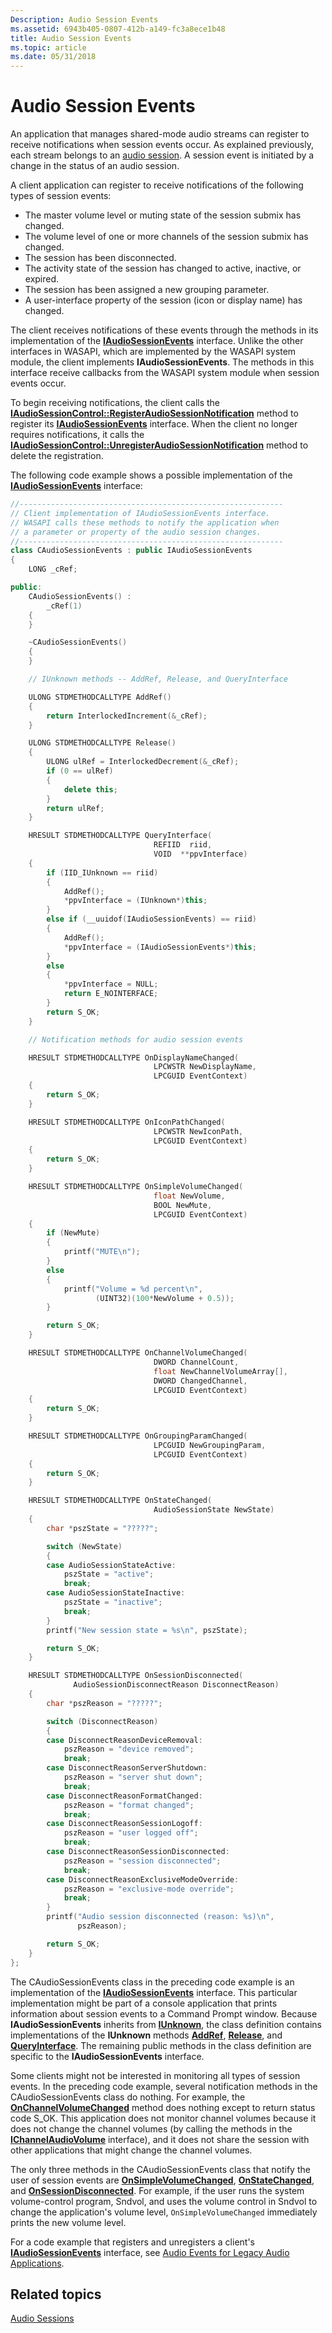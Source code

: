 ```yaml
---
Description: Audio Session Events
ms.assetid: 6943b405-0807-412b-a149-fc3a8ece1b48
title: Audio Session Events
ms.topic: article
ms.date: 05/31/2018
---
```


# Audio Session Events

An application that manages shared-mode audio streams can register to receive notifications when session events occur. As explained previously, each stream belongs to an [audio session](audio-sessions.md). A session event is initiated by a change in the status of an audio session.

A client application can register to receive notifications of the following types of session events:

-   The master volume level or muting state of the session submix has changed.
-   The volume level of one or more channels of the session submix has changed.
-   The session has been disconnected.
-   The activity state of the session has changed to active, inactive, or expired.
-   The session has been assigned a new grouping parameter.
-   A user-interface property of the session (icon or display name) has changed.

The client receives notifications of these events through the methods in its implementation of the [**IAudioSessionEvents**](/windows/desktop/api/Audiopolicy/nn-audiopolicy-iaudiosessionevents) interface. Unlike the other interfaces in WASAPI, which are implemented by the WASAPI system module, the client implements **IAudioSessionEvents**. The methods in this interface receive callbacks from the WASAPI system module when session events occur.

To begin receiving notifications, the client calls the [**IAudioSessionControl::RegisterAudioSessionNotification**](/windows/desktop/api/Audiopolicy/nf-audiopolicy-iaudiosessioncontrol-registeraudiosessionnotification) method to register its [**IAudioSessionEvents**](/windows/desktop/api/Audiopolicy/nn-audiopolicy-iaudiosessionevents) interface. When the client no longer requires notifications, it calls the [**IAudioSessionControl::UnregisterAudioSessionNotification**](/windows/desktop/api/Audiopolicy/nf-audiopolicy-iaudiosessioncontrol-unregisteraudiosessionnotification) method to delete the registration.

The following code example shows a possible implementation of the [**IAudioSessionEvents**](/windows/desktop/api/Audiopolicy/nn-audiopolicy-iaudiosessionevents) interface:


```C++
//-----------------------------------------------------------
// Client implementation of IAudioSessionEvents interface.
// WASAPI calls these methods to notify the application when
// a parameter or property of the audio session changes.
//-----------------------------------------------------------
class CAudioSessionEvents : public IAudioSessionEvents
{
    LONG _cRef;

public:
    CAudioSessionEvents() :
        _cRef(1)
    {
    }

    ~CAudioSessionEvents()
    {
    }

    // IUnknown methods -- AddRef, Release, and QueryInterface

    ULONG STDMETHODCALLTYPE AddRef()
    {
        return InterlockedIncrement(&_cRef);
    }

    ULONG STDMETHODCALLTYPE Release()
    {
        ULONG ulRef = InterlockedDecrement(&_cRef);
        if (0 == ulRef)
        {
            delete this;
        }
        return ulRef;
    }

    HRESULT STDMETHODCALLTYPE QueryInterface(
                                REFIID  riid,
                                VOID  **ppvInterface)
    {
        if (IID_IUnknown == riid)
        {
            AddRef();
            *ppvInterface = (IUnknown*)this;
        }
        else if (__uuidof(IAudioSessionEvents) == riid)
        {
            AddRef();
            *ppvInterface = (IAudioSessionEvents*)this;
        }
        else
        {
            *ppvInterface = NULL;
            return E_NOINTERFACE;
        }
        return S_OK;
    }

    // Notification methods for audio session events

    HRESULT STDMETHODCALLTYPE OnDisplayNameChanged(
                                LPCWSTR NewDisplayName,
                                LPCGUID EventContext)
    {
        return S_OK;
    }

    HRESULT STDMETHODCALLTYPE OnIconPathChanged(
                                LPCWSTR NewIconPath,
                                LPCGUID EventContext)
    {
        return S_OK;
    }

    HRESULT STDMETHODCALLTYPE OnSimpleVolumeChanged(
                                float NewVolume,
                                BOOL NewMute,
                                LPCGUID EventContext)
    {
        if (NewMute)
        {
            printf("MUTE\n");
        }
        else
        {
            printf("Volume = %d percent\n",
                   (UINT32)(100*NewVolume + 0.5));
        }

        return S_OK;
    }

    HRESULT STDMETHODCALLTYPE OnChannelVolumeChanged(
                                DWORD ChannelCount,
                                float NewChannelVolumeArray[],
                                DWORD ChangedChannel,
                                LPCGUID EventContext)
    {
        return S_OK;
    }

    HRESULT STDMETHODCALLTYPE OnGroupingParamChanged(
                                LPCGUID NewGroupingParam,
                                LPCGUID EventContext)
    {
        return S_OK;
    }

    HRESULT STDMETHODCALLTYPE OnStateChanged(
                                AudioSessionState NewState)
    {
        char *pszState = "?????";

        switch (NewState)
        {
        case AudioSessionStateActive:
            pszState = "active";
            break;
        case AudioSessionStateInactive:
            pszState = "inactive";
            break;
        }
        printf("New session state = %s\n", pszState);

        return S_OK;
    }

    HRESULT STDMETHODCALLTYPE OnSessionDisconnected(
              AudioSessionDisconnectReason DisconnectReason)
    {
        char *pszReason = "?????";

        switch (DisconnectReason)
        {
        case DisconnectReasonDeviceRemoval:
            pszReason = "device removed";
            break;
        case DisconnectReasonServerShutdown:
            pszReason = "server shut down";
            break;
        case DisconnectReasonFormatChanged:
            pszReason = "format changed";
            break;
        case DisconnectReasonSessionLogoff:
            pszReason = "user logged off";
            break;
        case DisconnectReasonSessionDisconnected:
            pszReason = "session disconnected";
            break;
        case DisconnectReasonExclusiveModeOverride:
            pszReason = "exclusive-mode override";
            break;
        }
        printf("Audio session disconnected (reason: %s)\n",
               pszReason);

        return S_OK;
    }
};
```



The CAudioSessionEvents class in the preceding code example is an implementation of the [**IAudioSessionEvents**](/windows/desktop/api/Audiopolicy/nn-audiopolicy-iaudiosessionevents) interface. This particular implementation might be part of a console application that prints information about session events to a Command Prompt window. Because **IAudioSessionEvents** inherits from [**IUnknown**](https://docs.microsoft.com/windows/desktop/api/unknwn/nn-unknwn-iunknown), the class definition contains implementations of the **IUnknown** methods [**AddRef**](https://docs.microsoft.com/windows/desktop/api/unknwn/nf-unknwn-iunknown-addref), [**Release**](https://docs.microsoft.com/windows/desktop/api/unknwn/nf-unknwn-iunknown-release), and [**QueryInterface**](https://docs.microsoft.com/windows/desktop/api/unknwn/nf-unknwn-iunknown-queryinterface(q)). The remaining public methods in the class definition are specific to the **IAudioSessionEvents** interface.

Some clients might not be interested in monitoring all types of session events. In the preceding code example, several notification methods in the CAudioSessionEvents class do nothing. For example, the [**OnChannelVolumeChanged**](/windows/desktop/api/Audiopolicy/nf-audiopolicy-iaudiosessionevents-onchannelvolumechanged) method does nothing except to return status code S\_OK. This application does not monitor channel volumes because it does not change the channel volumes (by calling the methods in the [**IChannelAudioVolume**](/windows/desktop/api/Audioclient/nn-audioclient-ichannelaudiovolume) interface), and it does not share the session with other applications that might change the channel volumes.

The only three methods in the CAudioSessionEvents class that notify the user of session events are [**OnSimpleVolumeChanged**](/windows/desktop/api/Audiopolicy/nf-audiopolicy-iaudiosessionevents-onsimplevolumechanged), [**OnStateChanged**](/windows/desktop/api/Audiopolicy/nf-audiopolicy-iaudiosessionevents-onstatechanged), and [**OnSessionDisconnected**](/windows/desktop/api/Audiopolicy/nf-audiopolicy-iaudiosessionevents-onsessiondisconnected). For example, if the user runs the system volume-control program, Sndvol, and uses the volume control in Sndvol to change the application's volume level, `OnSimpleVolumeChanged` immediately prints the new volume level.

For a code example that registers and unregisters a client's [**IAudioSessionEvents**](/windows/desktop/api/Audiopolicy/nn-audiopolicy-iaudiosessionevents) interface, see [Audio Events for Legacy Audio Applications](audio-events-for-legacy-audio-applications.md).

## Related topics

<dl> <dt>

[Audio Sessions](audio-sessions.md)
</dt> </dl>

 

 



